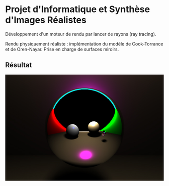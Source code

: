 
# Projet d'Informatique et Synthèse d'Images Réalistes

Développement d'un moteur de rendu par lancer de rayons (ray tracing). 

Rendu physiquement réaliste : implémentation du modèle de Cook-Torrance et de Oren-Nayar. 
Prise en charge de surfaces miroirs.

## Résultat 

<img src="Resultat.jpg"/>
